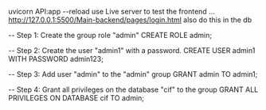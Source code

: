 uvicorn API:app --reload
use Live server to test the frontend ... http://127.0.0.1:5500/Main-backend/pages/login.html
also do this in the db

-- Step 1: Create the group role "admin"
CREATE ROLE admin;


-- Step 2: Create the user "admin1" with a password.
CREATE USER admin1 WITH PASSWORD admin123; 

-- Step 3: Add user "admin" to the "admin" group 
GRANT admin TO admin1; 

-- Step 4: Grant all privileges on the database "cif" to the group
GRANT ALL PRIVILEGES ON DATABASE cif TO admin;





